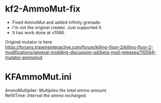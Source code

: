 # kf2-AmmoMut-fix
* Fixed AmmoMut and added infinity grenade.  
* I'm not the original creater. Just supported it.  
* It has work done at v1068.

Original mutator is here  
https://forums.tripwireinteractive.com/forum/killing-floor-2/killing-floor-2-modifications/general-modding-discussion-ad/beta-mod-releases/110564-mutator-ammomut

# KFAmmoMut.ini
AmmoMultiplier: _Multiplies the total ammo amount._  
RefillTime: _Interval the ammo recharged._
